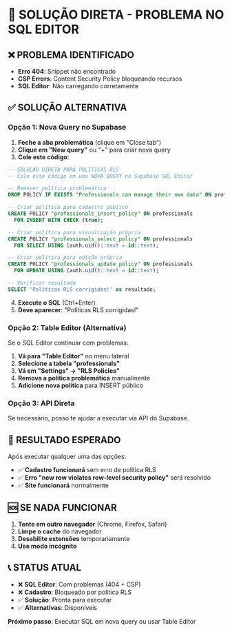 # 🚨 SOLUÇÃO DIRETA - PROBLEMA NO SQL EDITOR

## ❌ PROBLEMA IDENTIFICADO
- **Erro 404**: Snippet não encontrado
- **CSP Errors**: Content Security Policy bloqueando recursos
- **SQL Editor**: Não carregando corretamente

## ✅ SOLUÇÃO ALTERNATIVA

### Opção 1: Nova Query no Supabase
1. **Feche a aba problemática** (clique em "Close tab")
2. **Clique em "New query"** ou "+" para criar nova query
3. **Cole este código**:

```sql
-- SOLUÇÃO DIRETA PARA POLÍTICAS RLS
-- Cole este código em uma NOVA QUERY no Supabase SQL Editor

-- Remover política problemática
DROP POLICY IF EXISTS "Professionals can manage their own data" ON professionals;

-- Criar política para cadastro público
CREATE POLICY "professionals_insert_policy" ON professionals
  FOR INSERT WITH CHECK (true);

-- Criar política para visualização própria
CREATE POLICY "professionals_select_policy" ON professionals
  FOR SELECT USING (auth.uid()::text = id::text);

-- Criar política para edição própria
CREATE POLICY "professionals_update_policy" ON professionals
  FOR UPDATE USING (auth.uid()::text = id::text);

-- Verificar resultado
SELECT 'Políticas RLS corrigidas!' as resultado;
```

4. **Execute o SQL** (Ctrl+Enter)
5. **Deve aparecer**: "Políticas RLS corrigidas!"

### Opção 2: Table Editor (Alternativa)
Se o SQL Editor continuar com problemas:

1. **Vá para "Table Editor"** no menu lateral
2. **Selecione a tabela "professionals"**
3. **Vá em "Settings" → "RLS Policies"**
4. **Remova a política problemática** manualmente
5. **Adicione nova política** para INSERT público

### Opção 3: API Direta
Se necessário, posso te ajudar a executar via API do Supabase.

## 🎯 RESULTADO ESPERADO

Após executar qualquer uma das opções:
- ✅ **Cadastro funcionará** sem erro de política RLS
- ✅ **Erro "new row violates row-level security policy"** será resolvido
- ✅ **Site funcionará** normalmente

## 🆘 SE NADA FUNCIONAR

1. **Tente em outro navegador** (Chrome, Firefox, Safari)
2. **Limpe o cache** do navegador
3. **Desabilite extensões** temporariamente
4. **Use modo incógnito**

## 📞 STATUS ATUAL
- ❌ **SQL Editor**: Com problemas (404 + CSP)
- ❌ **Cadastro**: Bloqueado por política RLS
- ✅ **Solução**: Pronta para executar
- ✅ **Alternativas**: Disponíveis

**Próximo passo**: Executar SQL em nova query ou usar Table Editor





